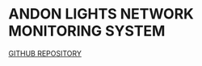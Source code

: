 # ANDON LIGHTS NETWORK MONITORING SYSTEM

[GITHUB REPOSITORY](https://github.com/eugeneoca/andon_lights.git)